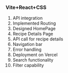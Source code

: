 ### Vite+React+CSS

1. API integration
2. Implemented Routing
3. Designed HomePage
4. Recipe Details Page
5. API call for recipe details
6. Navigation bar
7. Error handling
8. Deployment on Vercel
9. Search functionality
10. Filter capability
